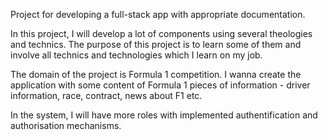 Project for developing a full-stack app with appropriate documentation.

In this project, I will develop a lot of components using several theologies and technics. The purpose of this project is to learn some of them and involve all technics and technologies which I learn on my job.
 
The domain of the project is Formula 1 competition. I wanna create the application with some content of Formula 1 pieces of information - driver information, race, contract, news about F1 etc.

In the system, I will have more roles with implemented authentification and authorisation mechanisms.


